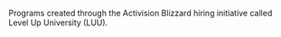 Programs created through the Activision Blizzard hiring initiative called Level Up University (LUU).
